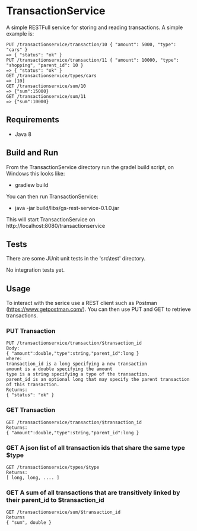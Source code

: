 # TransactionService

A simple RESTFull service for storing and reading transactions. A simple example is:

    PUT /transactionservice/transaction/10 { "amount": 5000, "type": "cars" }
    => { "status": "ok" }
    PUT /transactionservice/transaction/11 { "amount": 10000, "type": "shopping", "parent_id": 10 }
    => { "status": "ok" }
    GET /transactionservice/types/cars 
    => [10]
    GET /transactionservice/sum/10
    => {"sum":15000}
    GET /transactionservice/sum/11
    => {"sum":10000} 

## Requirements

* Java 8

## Build and Run

From the TransactionService directory run the gradel build script, on Windows this looks like:

* gradlew build

You can then run TransactionService:

* java -jar build/libs/gs-rest-service-0.1.0.jar

This will start TransactionService on http://localhost:8080/transactionservice

## Tests

There are some JUnit unit tests in the 'src\test' directory.

No integration tests yet.

## Usage

To interact with the serice use a REST client such as Postman (https://www.getpostman.com/). You can then use PUT and GET to retrieve transactions. 

### PUT Transaction

    PUT /transactionservice/transaction/$transaction_id
    Body:
    { "amount":double,"type":string,"parent_id":long }
    where:
    transaction_id is a long specifying a new transaction
    amount is a double specifying the amount
    type is a string specifying a type of the transaction.
    parent_id is an optional long that may specify the parent transaction of this transaction. 
    Returns:
    { "status": "ok" }
    
### GET Transaction

    GET /transactionservice/transaction/$transaction_id
    Returns:
    { "amount":double,"type":string,"parent_id":long } 

### GET A json list of all transaction ids that share the same type $type

    GET /transactionservice/types/$type
    Returns:
    [ long, long, .... ] 

### GET A sum of all transactions that are transitively linked by their parent_id to $transaction_id

    GET /transactionservice/sum/$transaction_id
    Returns
    { "sum", double }
